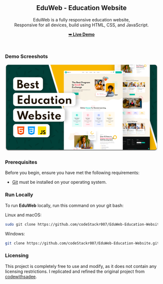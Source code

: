 <div align="center">

  <h2 align="center">EduWeb - Education Website</h2>

  EduWeb is a fully responsive education website, <br />Responsive for all devices, build using HTML, CSS, and JavaScript.

  <a href="https://eduweb-education-website.vercel.app/"><strong>➥ Live Demo</strong></a>

</div>

<br />

### Demo Screeshots

![EduWeb Desktop Demo](./readme-images/desktop.png "Desktop Demo")

### Prerequisites

Before you begin, ensure you have met the following requirements:

* [Git](https://git-scm.com/downloads "Download Git") must be installed on your operating system.

### Run Locally

To run **EduWeb** locally, run this command on your git bash:

Linux and macOS:

```bash
sudo git clone https://github.com/codeStackr007/EduWeb-Education-Website.git
```

Windows:

```bash
git clone https://github.com/codeStackr007/EduWeb-Education-Website.git
```

### Licensing
This project is completely free to use and modify, as it does not contain any licensing restrictions. I replicated and refined the original project from [codewithsadee](https://github.com/codewithsadee/eduweb.git).
